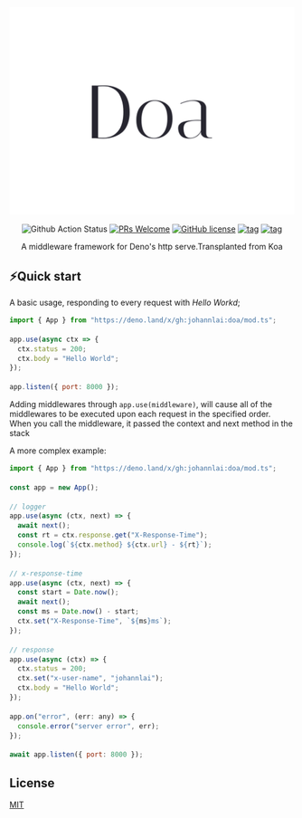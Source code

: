 <div align="center">

<img src="/docs/logo.png" alt="Doa middleware framework for deno"/>

![Github Action Status](https://github.com/JohannLai/doa/workflows/build/badge.svg)
[![PRs Welcome](https://img.shields.io/badge/PRs-welcome-brightgreen.svg?style=flat-square)](http://makeapullrequest.com)
[![GitHub license](https://img.shields.io/github/license/JohannLai/doa)](https://github.com/JohannLai/doa/blob/master/LICENSE)
[![tag](https://img.shields.io/badge/deno->=1.1.0-green.svg)](https://github.com/denoland/deno)
[![tag](https://img.shields.io/badge/std-0.59.0-green.svg)](https://github.com/denoland/deno)

A middleware framework for Deno's http serve.Transplanted from Koa

</div>

## ⚡️Quick start

A basic usage, responding to every request with *Hello Workd*;
```js
import { App } from "https://deno.land/x/gh:johannlai:doa/mod.ts";

app.use(async ctx => {
  ctx.status = 200;
  ctx.body = "Hello World";
});

app.listen({ port: 8000 });
```

Adding middlewares through `app.use(middleware)`, will cause all of the middlewares to be executed upon each request in the specified order. When you call the middleware, it passed the context and next method in the stack

A more complex example:

```js
import { App } from "https://deno.land/x/gh:johannlai:doa/mod.ts";

const app = new App();

// logger
app.use(async (ctx, next) => {
  await next();
  const rt = ctx.response.get("X-Response-Time");
  console.log(`${ctx.method} ${ctx.url} - ${rt}`);
});

// x-response-time
app.use(async (ctx, next) => {
  const start = Date.now();
  await next();
  const ms = Date.now() - start;
  ctx.set("X-Response-Time", `${ms}ms`);
});

// response
app.use(async (ctx) => {
  ctx.status = 200;
  ctx.set("x-user-name", "johannlai");
  ctx.body = "Hello World";
});

app.on("error", (err: any) => {
  console.error("server error", err);
});

await app.listen({ port: 8000 });

```

## License

[MIT](https://github.com/JohannLai/doa/blob/master/LICENSE)
